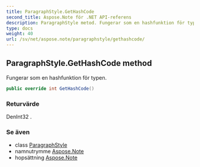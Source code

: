 ```yaml
---
title: ParagraphStyle.GetHashCode
second_title: Aspose.Note för .NET API-referens
description: ParagraphStyle metod. Fungerar som en hashfunktion för typen.
type: docs
weight: 40
url: /sv/net/aspose.note/paragraphstyle/gethashcode/
---
```

## ParagraphStyle.GetHashCode method

Fungerar som en hashfunktion för typen.

```csharp
public override int GetHashCode()
```

### Returvärde

DenInt32 .

### Se även

* class [ParagraphStyle](../)
* namnutrymme [Aspose.Note](../../paragraphstyle/)
* hopsättning [Aspose.Note](../../../)


